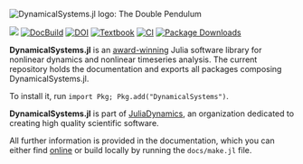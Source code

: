 ![DynamicalSystems.jl logo: The Double Pendulum](https://i.imgur.com/nFQFdB0.gif)

[![](https://img.shields.io/badge/docs-online-blue.svg)](https://JuliaDynamics.github.io/DynamicalSystems.jl/dev)
[![DocBuild](https://github.com/juliadynamics/DynamicalSystems.jl/workflows/CI/badge.svg)](https://github.com/JuliaDynamics/DynamicalSystems.jl/actions)
[![DOI](http://joss.theoj.org/papers/10.21105/joss.00598/status.svg)](https://doi.org/10.21105/joss.00598)
[![Textbook](https://img.shields.io/badge/Textbook-10.1007%2F978--3--030--91032--7-purple)](https://link.springer.com/book/10.1007/978-3-030-91032-7)
[![CI](https://github.com/JuliaDynamics/DynamicalSystems.jl/workflows/CI/badge.svg)](https://github.com/JuliaDynamics/DynamicalSystems.jl/actions?query=workflow%3ACI)
[![Package Downloads](https://shields.io/endpoint?url=https://pkgs.genieframework.com/api/v1/badge/DynamicalSystems)](https://pkgs.genieframework.com?packages=DynamicalSystems)

**DynamicalSystems.jl** is an [award-winning](https://dsweb.siam.org/The-Magazine/Article/winners-of-the-dsweb-2018-software-contest) Julia software library for nonlinear dynamics and nonlinear timeseries analysis. The current repository holds the documentation and exports all packages composing DynamicalSystems.jl.

To install it, run `import Pkg; Pkg.add("DynamicalSystems")`.

**DynamicalSystems.jl** is part of [JuliaDynamics](https://juliadynamics.github.io/JuliaDynamics/), an organization dedicated to creating high quality scientific software.

All further information is provided in the documentation, which you can either find [online](https://juliadynamics.github.io/DynamicalSystems.jl/dev/) or build locally by running the `docs/make.jl` file.